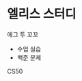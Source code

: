# 엘리스 스터디
<p href="https://www.notion.so/elice/4-cf78a860eed146d5ad93007aa4523d23">에그 투 꼬꼬</p>
<ul>
  <li> 수업 실습</li>
  <li> 백준 문제</li>
</ul>

<p>CS50</p>
